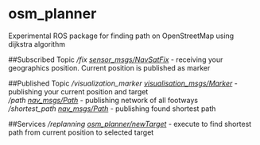 # osm_planner
Experimental ROS package for finding path on OpenStreetMap using dijkstra algorithm

##Subscribed Topic
*/fix [sensor_msgs/NavSatFix](http://docs.ros.org/jade/api/sensor_msgs/html/msg/NavSatFix.html)* - receiving your geographics position. Current position is published as marker

##Published Topic
*/visualization_marker [visualisation_msgs/Marker](http://docs.ros.org/jade/api/visualization_msgs/html/msg/Marker.html)* - publishing your current position and target<br>
*/path [nav_msgs/Path](http://docs.ros.org/api/nav_msgs/html/msg/Path.html)* - publishing network of all footways<br>
*/shortest_path [nav_msgs/Path](http://docs.ros.org/api/nav_msgs/html/msg/Path.html)* - publishing found shortest path<br>

##Services
*/replanning [osm_planner/newTarget](https://github.com/MichalDobis/osm_planner/blob/master/srv/newTarget.srv)* - execute to find shortest path from current position to selected target

